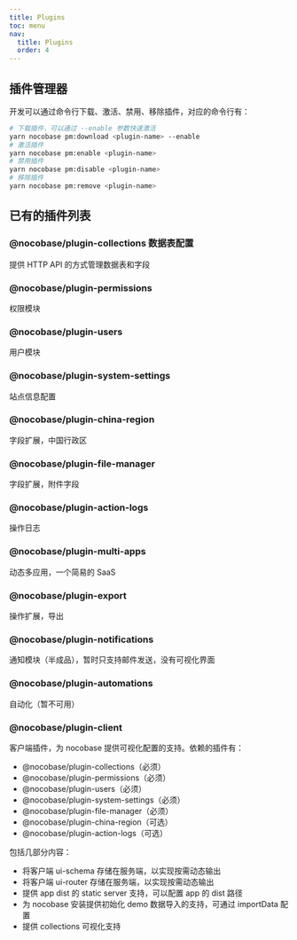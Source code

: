 ```yaml
---
title: Plugins
toc: menu
nav:
  title: Plugins
  order: 4
---
```


## 插件管理器

开发可以通过命令行下载、激活、禁用、移除插件，对应的命令行有：

```bash
# 下载插件，可以通过 --enable 参数快速激活
yarn nocobase pm:download <plugin-name> --enable
# 激活插件
yarn nocobase pm:enable <plugin-name>
# 禁用插件
yarn nocobase pm:disable <plugin-name>
# 移除插件
yarn nocobase pm:remove <plugin-name>
```

## 已有的插件列表

### @nocobase/plugin-collections 数据表配置

提供 HTTP API 的方式管理数据表和字段

### @nocobase/plugin-permissions

权限模块

### @nocobase/plugin-users

用户模块

### @nocobase/plugin-system-settings

站点信息配置

### @nocobase/plugin-china-region

字段扩展，中国行政区

### @nocobase/plugin-file-manager

字段扩展，附件字段

### @nocobase/plugin-action-logs

操作日志

### @nocobase/plugin-multi-apps

动态多应用，一个简易的 SaaS

### @nocobase/plugin-export

操作扩展，导出

### @nocobase/plugin-notifications

通知模块（半成品），暂时只支持邮件发送，没有可视化界面

### @nocobase/plugin-automations

自动化（暂不可用）

### @nocobase/plugin-client

客户端插件，为 nocobase 提供可视化配置的支持。依赖的插件有：

- @nocobase/plugin-collections（必须）
- @nocobase/plugin-permissions（必须）
- @nocobase/plugin-users（必须）
- @nocobase/plugin-system-settings（必须）
- @nocobase/plugin-file-manager（必须）
- @nocobase/plugin-china-region（可选）
- @nocobase/plugin-action-logs（可选）

包括几部分内容：

- 将客户端 ui-schema 存储在服务端，以实现按需动态输出
- 将客户端 ui-router 存储在服务端，以实现按需动态输出
- 提供 app dist 的 static server 支持，可以配置 app 的 dist 路径
- 为 nocobase 安装提供初始化 demo 数据导入的支持，可通过 importData 配置
- 提供 collections 可视化支持
